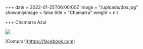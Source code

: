 +++
date = 2022-01-25T06:00:00Z
image = "/uploads/dos.jpg"
showonlyimage = false
title = "Chamarra"
weight = nil

+++
Chamarra Azul

![](/uploads/dos.jpg)

\[Comprar\](https://facebook.com)